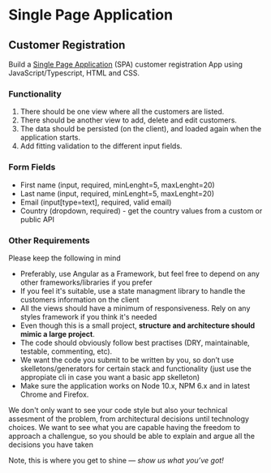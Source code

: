# Single Page Application

## Customer Registration
Build a [Single Page Application](https://en.wikipedia.org/wiki/Single-page_application) (SPA) customer registration App using JavaScript/Typescript, HTML and CSS.

### Functionality
1. There should be one view where all the customers are listed.
1. There should be another view to add, delete and edit customers.
1. The data should be persisted (on the client), and loaded again when the application starts.
1. Add fitting validation to the different input fields.

### Form Fields
* First name (input, required, minLenght=5, maxLenght=20)
* Last name (input, required, minLenght=5, maxLenght=20)
* Email (input[type=text], required, valid email)
* Country (dropdown, required) - get the country values from a custom or public API

### Other Requirements
Please keep the following in mind

* Preferably, use Angular as a Framework, but feel free to depend on any other frameworks/libraries if you prefer
* If you feel it's suitable, use a state managment library to handle the customers information on the client
* All the views should have a minimum of responsiveness. Rely on any styles framework if you think it's needed
* Even though this is a small project, **structure and architecture should mimic a large project**.
* The code should obviously follow best practises (DRY, maintainable, testable, commenting, etc).
* We want the code you submit to be written by you, so don’t use skelletons/generators for certain stack and functionality (just use the appropiate cli in case you want a basic app skelleton)
* Make sure the application works on Node 10.x, NPM 6.x and in latest Chrome and Firefox.

We don't only want to see your code style but also your technical assesment of the problem, from architectural decisions until technology choices. We want to see what you are capable having the freedom to approach a challengue, so you should be able to explain and argue all the decisions you have taken

Note, this is where you get to shine — *show us what you’ve got!*